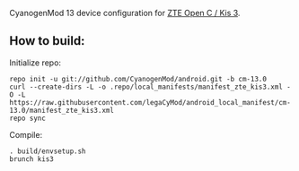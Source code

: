 CyanogenMod 13 device configuration for [ZTE Open C / Kis 3](http://www.modaco.com/topic/376565-cyanogenmod-13/).

How to build:
-------------

Initialize repo:

    repo init -u git://github.com/CyanogenMod/android.git -b cm-13.0
    curl --create-dirs -L -o .repo/local_manifests/manifest_zte_kis3.xml -O -L https://raw.githubusercontent.com/legaCyMod/android_local_manifest/cm-13.0/manifest_zte_kis3.xml
    repo sync

Compile:

    . build/envsetup.sh
    brunch kis3
